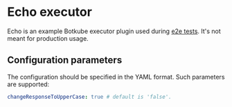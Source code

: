 # Echo executor

Echo is an example Botkube executor plugin used during [e2e tests](../../../test/e2e). It's not meant for production usage.

## Configuration parameters

The configuration should be specified in the YAML format. Such parameters are supported:

```yaml
changeResponseToUpperCase: true # default is 'false'.
```
